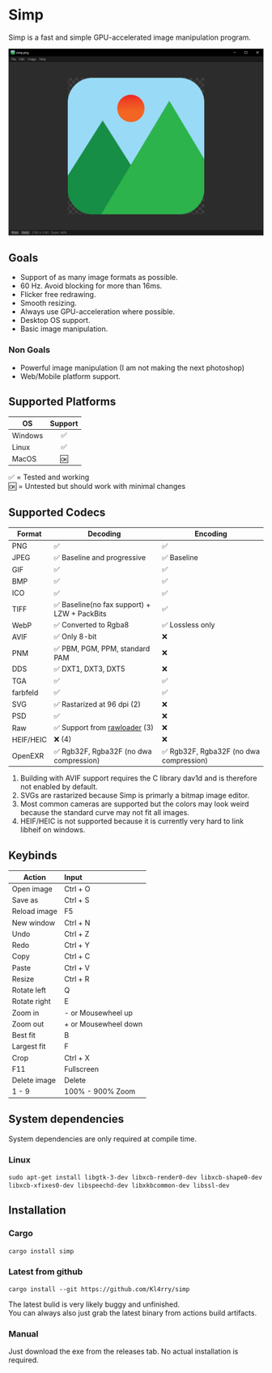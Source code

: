 # Simp  

Simp is a fast and simple GPU-accelerated image manipulation program.

![Screenshot](images/screenshot.png)

## Goals

* Support of as many image formats as possible.
* 60 Hz. Avoid blocking for more than 16ms.
* Flicker free redrawing.
* Smooth resizing.
* Always use GPU-acceleration where possible.
* Desktop OS support.
* Basic image manipulation.

### Non Goals

* Powerful image manipulation (I am not making the next photoshop)
* Web/Mobile platform support.

## Supported Platforms

| OS      | Support |
| ------- | :-----: |
| Windows |    ✅    |
| Linux   |    ✅    |
| MacOS   |    🆗    |

✅ = Tested and working  
🆗 = Untested but should work with minimal changes

## Supported Codecs

| Format    | Decoding                                                             | Encoding                               |
| --------- | -------------------------------------------------------------------- | -------------------------------------- |
| PNG       | ✅                                                                    | ✅                                      |
| JPEG      | ✅ Baseline and progressive                                           | ✅ Baseline                             |
| GIF       | ✅                                                                    | ✅                                      |
| BMP       | ✅                                                                    | ✅                                      |
| ICO       | ✅                                                                    | ✅                                      |
| TIFF      | ✅ Baseline(no fax support) + LZW + PackBits                          | ✅                                      |
| WebP      | ✅ Converted to Rgba8                                                 | ✅ Lossless only                        |
| AVIF      | ✅ Only 8-bit                                                         | ❌                                      |
| PNM       | ✅ PBM, PGM, PPM, standard PAM                                        | ❌                                      |
| DDS       | ✅ DXT1, DXT3, DXT5                                                   | ❌                                      |
| TGA       | ✅                                                                    | ✅                                      |
| farbfeld  | ✅                                                                    | ✅                                      |
| SVG       | ✅ Rastarized at 96 dpi (2)                                           | ❌                                      |
| PSD       | ✅                                                                    | ❌                                      |
| Raw       | ✅ Support from [rawloader](https://github.com/pedrocr/rawloader) (3) | ❌                                      |
| HEIF/HEIC | ❌ (4)                                                                | ❌                                      |
| OpenEXR   | ✅ Rgb32F, Rgba32F (no dwa compression)                               | ✅ Rgb32F, Rgba32F (no dwa compression) |

1. Building with AVIF support requires the C library dav1d and is therefore not enabled by default.
2. SVGs are rastarized because Simp is primarly a bitmap image editor.
3. Most common cameras are supported but the colors may look weird because the standard curve may not fit all images.
4. HEIF/HEIC is not supported because it is currently very hard to link libheif on windows.

## Keybinds

| Action       | Input                |
| ------------ | :------------------- |
| Open image   | Ctrl + O             |
| Save as      | Ctrl + S             |
| Reload image | F5                   |
| New window   | Ctrl + N             |
| Undo         | Ctrl + Z             |
| Redo         | Ctrl + Y             |
| Copy         | Ctrl + C             |
| Paste        | Ctrl + V             |
| Resize       | Ctrl + R             |
| Rotate left  | Q                    |
| Rotate right | E                    |
| Zoom in      | - or Mousewheel up   |
| Zoom out     | + or Mousewheel down |
| Best fit     | B                    |
| Largest fit  | F                    |
| Crop         | Ctrl + X             |
| F11          | Fullscreen           |
| Delete image | Delete               |
| 1 - 9        | 100% - 900% Zoom     |

## System dependencies

System dependencies are only required at compile time.

### Linux
```shell
sudo apt-get install libgtk-3-dev libxcb-render0-dev libxcb-shape0-dev libxcb-xfixes0-dev libspeechd-dev libxkbcommon-dev libssl-dev
```

## Installation

### Cargo

```shell
cargo install simp
```

### Latest from github

```shell
cargo install --git https://github.com/Kl4rry/simp
```

The latest bulid is very likely buggy and unfinished.  
You can always also just grab the latest binary from actions build artifacts.

### Manual

Just download the exe from the releases tab. No actual installation is required.
